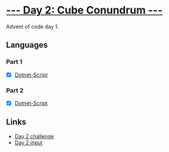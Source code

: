 # [--- Day 2: Cube Conundrum ---](https://adventofcode.com/2023/day/2)

Advent of code day 1.

## Languages

### Part 1

- [x] [Dotnet-Script](day-02-part1.csx)

### Part 2

- [x] [Dotnet-Script](day-02-part2.csx)

## Links

- [Day 2 challenge](https://adventofcode.com/2023/day/2)
- [Day 2 input](https://adventofcode.com/2023/day/2/input)
